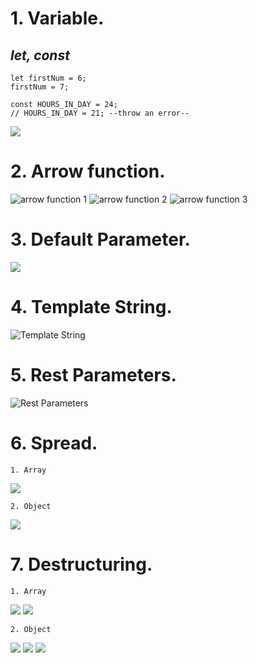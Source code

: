 # 1. Variable.

## _let, const_

```
let firstNum = 6;
firstNum = 7;

const HOURS_IN_DAY = 24;
// HOURS_IN_DAY = 21; --throw an error--
```

![](./img/1.png)

# 2. Arrow function.

![arrow function 1](./img/2.png)
![arrow function 2](./img/3.png)
![arrow function 3](./img/4.png)

# 3. Default Parameter.

![](./img/5.png)

# 4. Template String.

![Template String](./img/6.png)

# 5. Rest Parameters.

![Rest Parameters](./img/7.png)

# 6. Spread.

    1. Array

![](./img/8.png)

    2. Object

![](./img/9.png)

# 7. Destructuring.

    1. Array

![](./img/10.png)
![](./img/11.png)

    2. Object

![](./img/12.png)
![](./img/13.png)
![](./img/14.png)
